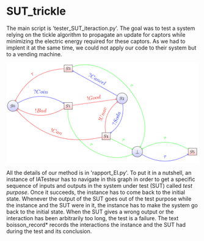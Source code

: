 # SUT_trickle


The main script is 'tester_SUT_iteraction.py'.
The goal was to test a system relying on the tickle algorithm to propagate an update for captors while minimizing the electric energy required for these captors. As we had to implent it at the same time, we could not apply our code to their system but to a vending machine.

![Finite Directed Bipartite Graph](FDB_clean.png)

All the details of our method is in 'rapport_EI.py'. To put it in a nutshell, an instance of IATesteur has to navigate in this graph in order to get a specific sequence of inputs and outputs in the system under test (SUT) called *test purpose*. Once it succeeds, the instance has to come back to the initial state. Whenever the output of the SUT goes out of the test purpose while the instance and the SUT were in it, the instance has to make the system go back to the initial state. 
When the SUT gives a wrong output or the interaction has been arbitrarily too long, the test is a failure.
The text boisson_record* records the interactions the instance and the SUT had during the test and its conclusion.
